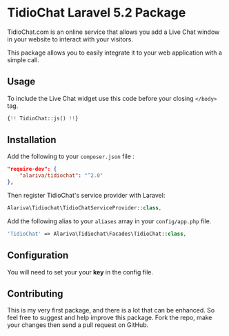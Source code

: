# TidioChat Laravel 5.2 Package

TidioChat.com is an online service that allows you add a Live Chat window in 
your website to interact with your visitors.

This package allows you to easily integrate it to your web application with a 
simple call.

## Usage

To include the Live Chat widget use this code before your closing ``</body>`` tag.

```php
{!! TidioChat::js() !!}
```

## Installation

Add the following to your `composer.json` file :

```json
"require-dev": {
    "alariva/tidiochat": "^2.0"
},
```

Then register TidioChat's service provider with Laravel:

```php
Alariva\Tidiochat\TidioChatServiceProvider::class,
```

Add the following alias to your `aliases` 
array in your `config/app.php` file.

```php
'TidioChat' => Alariva\Tidiochat\Facades\TidioChat::class,
```

## Configuration

You will need to set your your **key** in the config file.

## Contributing

This is my very first package, and there is a lot that can be enhanced.
So feel free to suggest and help improve this package.
Fork the repo, make your changes then send a pull request on GitHub. 
